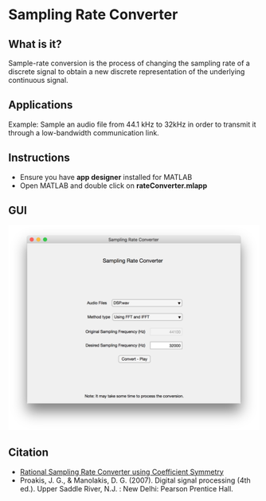 # Sampling Rate Converter

## What is it?
Sample-rate conversion is the process of changing the sampling rate of a discrete signal to obtain a new discrete representation of the underlying continuous signal.

## Applications
Example: Sample an audio file from 44.1 kHz to 32kHz in order to transmit it through a low-bandwidth communication link.

## Instructions
- Ensure you have **app designer** installed for MATLAB
- Open MATLAB and double click on **rateConverter.mlapp**

## GUI
![](App_scr.png)

## Citation
- [Rational Sampling Rate Converter using Coefficient Symmetry](https://pdfs.semanticscholar.org/c98d/c12c3292a2780e5dfe5be8bb22d4298889dd.pdf)
- Proakis, J. G., & Manolakis, D. G. (2007). Digital signal processing (4th ed.). Upper Saddle River, N.J. : New Delhi: Pearson Prentice Hall.

